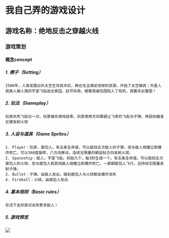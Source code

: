 # 我自己弄的游戏设计

## 游戏名称：绝地反击之穿越火线

### 游戏策划

#### 概念concept

##### 1. 楔子（Setting）
    2500年，人类发展出外太空生存技术后，再也无法满足地球的资源，开始了太空殖民；外星人我族人被人类的宇宙飞船逐出家园、赶尽杀绝，眼看我被包围陷入了危机，我要杀出重围！

##### 2. 玩法（Gameplay）
    玩家杀死飞船记一分。玩家被杀游戏结束。玩家使用方向键避让飞来的飞船与子弹，用鼠标瞄准左键发射火球

##### 3. 人设与道具（Game Sprites）
    1. Player：玩家，面包人。有五条生命值，可以抵挡五次敌人的子弹，但与敌人相撞立即爆炸死亡。可以360度旋转，八方向移动，连续无限量的朝鼠标方向发射火球。
    2. Spaceship：敌人，宇宙飞船。初始九个，每3秒生成一个。有五条生命值，可以抵挡五次面包人的火球，但与面包人和其他敌人相撞立即爆炸死亡。一直朝面包人飞行，且持续无限量发射子弹。
    3. Bullet：子弹。由敌人发出，碰到面包人与火球都会爆炸消失
    4. Fireball：火球。由面包人发出

##### 4. 基本规则（Basic rules）
    存活下去并尝试击败更多敌人！

##### 5. 游戏预览
![](http://thyrsi.com/t6/386/1539252050x-1376440138.gif)